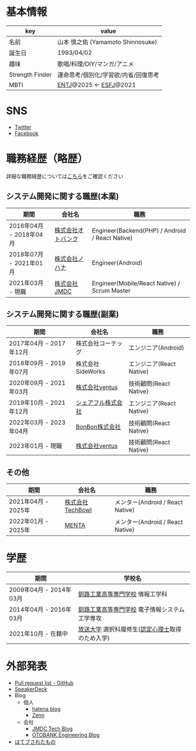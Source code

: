 # 基本情報

| key             | value                                                                                                                                                                               |
| --------------- | ----------------------------------------------------------------------------------------------------------------------------------------------------------------------------------- |
| 名前            | 山本 慎之佑 (Yamamoto Shinnosuke)                                                                                                                                                   |
| 誕生日          | 1993/04/02                                                                                                                                                                          |
| 趣味            | 歌唱/料理/DIY/マンガ/アニメ                                                                                                                                                         |
| Strength Finder | 運命思考/個別化/学習欲/内省/回復思考                                                                                                                                                |
| MBTI            | [ENTJ](https://www.16personalities.com/ja/entj%E5%9E%8B%E3%81%AE%E6%80%A7%E6%A0%BC)@2025 ← [ESFJ](https://www.16personalities.com/ja/esfj%E5%9E%8B%E3%81%AE%E6%80%A7%E6%A0%BC)@2021 |

# SNS

- [Twitter](https://twitter.com/mrtry_)
- [Facebook](https://www.facebook.com/symmt9302)


# 職務経歴（略歴）

詳細な職務経歴については[こちら](./curriculum-vitae.md)をご確認ください

## システム開発に関する職歴(本業)

| 期間                    | 会社名                                           | 職務                                            |
| ----------------------- | ------------------------------------------------ | ----------------------------------------------- |
| 2016年04月 - 2018年04月 | [株式会社オトバンク](https://www.otobank.co.jp/) | Engineer(Backend(PHP) / Android / React Native) |
| 2018年07月 - 2021年01月 | [株式会社ノハナ](https://nohana.co.jp/)          | Engineer(Android)                               |
| 2021年03月 - 現職       | [株式会社JMDC](https://www.jmdc.co.jp/)          | Engineer(Mobile/React Native) / Scrum Master    |

## システム開発に関する職歴(副業)

| 期間                    | 会社名                                             | 職務                     |
| ----------------------- | -------------------------------------------------- | ------------------------ |
| 2017年04月 - 2017年12月 | 株式会社コーテッグ                                 | エンジニア(Android)      |
| 2018年09月 - 2019年07月 | 株式会社SideWorks                                  | エンジニア(React Native) |
| 2020年09月 - 2021年03月 | [株式会社ventus](https://ventus-inc.com/)          | 技術顧問(React Native)   |
| 2019年10月 - 2021年12月 | [シェアフル株式会社](https://sharefull.com/about/) | エンジニア(React Native) |
| 2022年03月 - 2023年04月 | [BonBon株式会社](https://bon-bon.co.jp/)           | 技術顧問(React Native)   |
| 2023年01月 - 現職       | [株式会社ventus](https://ventus-inc.com/)          | 技術顧問(React Native)   |

## その他

| 期間                | 会社名                                      | 職務                             |
| ------------------- | ------------------------------------------- | -------------------------------- |
| 2021年04月 - 2025年 | [株式会社TechBowl](https://techbowl.co.jp/) | メンター(Android / React Native) |
| 2022年01月 - 2025年 | [MENTA](https://menta.work/)                | メンター(Android / React Native) |


# 学歴

| 期間                    | 学校名                                                                                                                                        |
| ----------------------- | --------------------------------------------------------------------------------------------------------------------------------------------- |
| 2009年04月 - 2014年03月 | [釧路工業高等専門学校](https://www.kushiro-ct.ac.jp/) 情報工学科                                                                              |
| 2014年04月 - 2016年03月 | [釧路工業高等専門学校](https://www.kushiro-ct.ac.jp/) 電子情報システム工学専攻                                                                |
| 2021年10月 - 在籍中     | [放送大学](https://www.ouj.ac.jp/) 選択科履修生([認定心理士](https://www.ouj.ac.jp/hp/purpose/sikaku/psychology/psychologist/)取得のため入学) |


# 外部発表

* [Pull request list - GitHub](https://github.com/pulls?q=is%3Apr+author%3Amrtry+archived%3Afalse+-user%3Amrtry+is%3Apublic)
* [SpeakerDeck](https://speakerdeck.com/mrtry)
* Blog
  * 個人
    * [hatena blog](https://mrtry.hatenablog.jp/)
    * [Zenn](https://zenn.dev/mrtry)
  * 会社
    * [JMDC Tech Blog](https://techblog.jmdc.co.jp/search?q=%40mrtry+)
    * [OTOBANK Engineering Blog](https://engineering.otobank.co.jp/search?q=mrtry)
* [はてブされたもの](https://b.hatena.ne.jp/q/mrtry?target=text)
